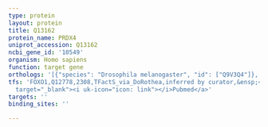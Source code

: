 ```yaml
---
type: protein
layout: protein
title: Q13162
protein_name: PRDX4
uniprot_accession: Q13162
ncbi_gene_id: '10549'
organism: Homo sapiens
function: target gene
orthologs: '[{"species": "Drosophila melanogaster", "id": ["Q9V3Q4"]}, {"species": "Rattus norvegicus", "id": ["Q9Z0V5"]}]'
tfs: 'FOXO1,Q12778,2308,TFactS_via_DoRothea,inferred by curator,&ensp;<a href="https://www.ncbi.nlm.nih.gov/pubmed/?term=18301748%5Buid%5D+OR+22761861%5Buid%5D+OR+31340985%5Buid%5D"
  target="_blank"><i uk-icon="icon: link"></i>Pubmed</a>'
targets: ''
binding_sites: ''

---
```

